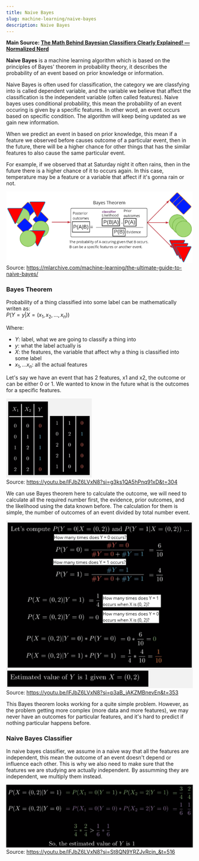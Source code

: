 ```yaml
---
title: Naive Bayes
slug: machine-learning/naive-bayes
description: Naive Bayes
---
```


**Main Source: [The Math Behind Bayesian Classifiers Clearly Explained! — Normalized Nerd](https://youtu.be/lFJbZ6LVxN8?si=MpMCC5LA30ytenDB)**

**Naive Bayes** is a machine learning algorithm which is based on the principles of Bayes' theorem in probability theory, it describes the probability of an event based on prior knowledge or information.

Naive Bayes is often used for classification, the category we are classfying into is called dependent variable, and the variable we believe that affect the classification is the independent variable (often called features). Naive bayes uses conditional probability, this mean the probability of an event occuring is given by a specific features. In other word, an event occurs based on specific condition. The algorithm will keep being updated as we gain new information.

When we predict an event in based on prior knowledge, this mean if a feature we observed before causes outcome of a particular event, then in the future, there will be a higher chance for other things that has the similar features to also cause the same particular event.

For example, if we observed that at Saturday night it often rains, then in the future there is a higher chance of it to occurs again. In this case, temperature may be a feature or a variable that affect if it's gonna rain or not.

![Bayes theorem](./bayes-theorem.png)  
Source: https://mlarchive.com/machine-learning/the-ultimate-guide-to-naive-bayes/

### Bayes Theorem

Probability of a thing classified into some label can be mathematically writen as:  
$P(Y = y | X = (x_1, x_2, ..., x_n))$

Where:

- $Y$: label, what we are going to classify a thing into
- $y$: what the label actually is
- $X$: the features, the variable that affect why a thing is classified into some label
- $x_1,...x_n$: all the actual features

Let's say we have an event that has 2 features, x1 and x2, the outcome or can be either 0 or 1. We wanted to know in the future what is the outcomes for a specific features.

![Example of known outcome from features x1 and x2](./bayes-example-1.png)  
Source: https://youtu.be/lFJbZ6LVxN8?si=g3ks1QA5hPnq91xD&t=304

We can use Bayes theorem here to calculate the outcome, we will need to calculate all the required number first, the evidence, prior outcomes, and the likelihood using the data known before. The calculation for them is simple, the number of outcomes of an event divided by total number event.

![Calculting the required number](./bayes-example-2.png)  
Source: https://youtu.be/lFJbZ6LVxN8?si=p3aB_jAKZMBnevEn&t=353

This Bayes theorem looks working for a quite simple problem. However, as the problem getting more complex (more data and more features), we may never have an outcomes for particular features, and it's hard to predict if nothing particular happens before.

### Naive Bayes Classifier

In naive bayes classifier, we assume in a naive way that all the features are independent, this mean the outcome of an event doesn't depend or influence each other. This is why we also need to make sure that the features we are studying are actually independent. By assumming they are independent, we multiply them instead.

![Naive bayes prediction](./naive-bayes.png)  
Source: https://youtu.be/lFJbZ6LVxN8?si=St8QN9YRZJvRcjn_&t=516
